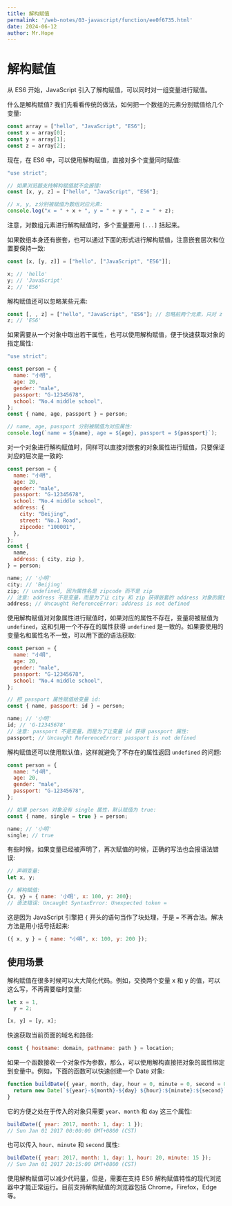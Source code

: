 ```yaml
---
title: 解构赋值
permalink: '/web-notes/03-javascript/function/ee0f6735.html'
date: 2024-06-12
author: Mr.Hope
---
```


# 解构赋值

从 ES6 开始，JavaScript 引入了解构赋值，可以同时对一组变量进行赋值。

什么是解构赋值? 我们先看看传统的做法，如何把一个数组的元素分别赋值给几个变量:

```js
const array = ["hello", "JavaScript", "ES6"];
const x = array[0];
const y = array[1];
const z = array[2];
```

现在，在 ES6 中，可以使用解构赋值，直接对多个变量同时赋值:

```js
"use strict";

// 如果浏览器支持解构赋值就不会报错:
const [x, y, z] = ["hello", "JavaScript", "ES6"];

// x, y, z分别被赋值为数组对应元素:
console.log("x = " + x + ", y = " + y + ", z = " + z);
```

注意，对数组元素进行解构赋值时，多个变量要用 `[...]` 括起来。

如果数组本身还有嵌套，也可以通过下面的形式进行解构赋值，注意嵌套层次和位置要保持一致:

```js
const [x, [y, z]] = ["hello", ["JavaScript", "ES6"]];

x; // 'hello'
y; // 'JavaScript'
z; // 'ES6'
```

解构赋值还可以忽略某些元素:

```js
const [, , z] = ["hello", "JavaScript", "ES6"]; // 忽略前两个元素，只对 z 赋值第三个元素
z; // 'ES6'
```

如果需要从一个对象中取出若干属性，也可以使用解构赋值，便于快速获取对象的指定属性:

```js
"use strict";

const person = {
  name: "小明",
  age: 20,
  gender: "male",
  passport: "G-12345678",
  school: "No.4 middle school",
};
const { name, age, passport } = person;

// name, age, passport 分别被赋值为对应属性:
console.log(`name = ${name}, age = ${age}, passport = ${passport}`);
```

对一个对象进行解构赋值时，同样可以直接对嵌套的对象属性进行赋值，只要保证对应的层次是一致的:

```js
const person = {
  name: "小明",
  age: 20,
  gender: "male",
  passport: "G-12345678",
  school: "No.4 middle school",
  address: {
    city: "Beijing",
    street: "No.1 Road",
    zipcode: "100001",
  },
};
const {
  name,
  address: { city, zip },
} = person;

name; // '小明'
city; // 'Beijing'
zip; // undefined, 因为属性名是 zipcode 而不是 zip
// 注意: address 不是变量，而是为了让 city 和 zip 获得嵌套的 address 对象的属性:
address; // Uncaught ReferenceError: address is not defined
```

使用解构赋值对对象属性进行赋值时，如果对应的属性不存在，变量将被赋值为 `undefined`，这和引用一个不存在的属性获得 `undefined` 是一致的。如果要使用的变量名和属性名不一致，可以用下面的语法获取:

```js
const person = {
  name: "小明",
  age: 20,
  gender: "male",
  passport: "G-12345678",
  school: "No.4 middle school",
};

// 把 passport 属性赋值给变量 id:
const { name, passport: id } = person;

name; // '小明'
id; // 'G-12345678'
// 注意: passport 不是变量，而是为了让变量 id 获得 passport 属性:
passport; // Uncaught ReferenceError: passport is not defined
```

解构赋值还可以使用默认值，这样就避免了不存在的属性返回 `undefined` 的问题:

```js
const person = {
  name: "小明",
  age: 20,
  gender: "male",
  passport: "G-12345678",
};

// 如果 person 对象没有 single 属性，默认赋值为 true:
const { name, single = true } = person;

name; // '小明'
single; // true
```

有些时候，如果变量已经被声明了，再次赋值的时候，正确的写法也会报语法错误:

```js
// 声明变量:
let x, y;

// 解构赋值:
{x, y} = { name: '小明', x: 100, y: 200};
// 语法错误: Uncaught SyntaxError: Unexpected token =
```

这是因为 JavaScript 引擎把 `{` 开头的语句当作了块处理，于是 `=` 不再合法。解决方法是用小括号括起来:

```js
({ x, y } = { name: "小明", x: 100, y: 200 });
```

## 使用场景

解构赋值在很多时候可以大大简化代码。例如，交换两个变量 x 和 y 的值，可以这么写，不再需要临时变量:

```js
let x = 1,
  y = 2;

[x, y] = [y, x];
```

快速获取当前页面的域名和路径:

```js
const { hostname: domain, pathname: path } = location;
```

如果一个函数接收一个对象作为参数，那么，可以使用解构直接把对象的属性绑定到变量中。例如，下面的函数可以快速创建一个 Date 对象:

```js
function buildDate({ year, month, day, hour = 0, minute = 0, second = 0 }) {
  return new Date(`${year}-${month}-${day} ${hour}:${minute}:${second}`);
}
```

它的方便之处在于传入的对象只需要 `year`、`month` 和 `day` 这三个属性:

```js
buildDate({ year: 2017, month: 1, day: 1 });
// Sun Jan 01 2017 00:00:00 GMT+0800 (CST)
```

也可以传入 `hour`、`minute` 和 `second` 属性:

```js
buildDate({ year: 2017, month: 1, day: 1, hour: 20, minute: 15 });
// Sun Jan 01 2017 20:15:00 GMT+0800 (CST)
```

使用解构赋值可以减少代码量，但是，需要在支持 ES6 解构赋值特性的现代浏览器中才能正常运行。目前支持解构赋值的浏览器包括 Chrome，Firefox，Edge 等。
